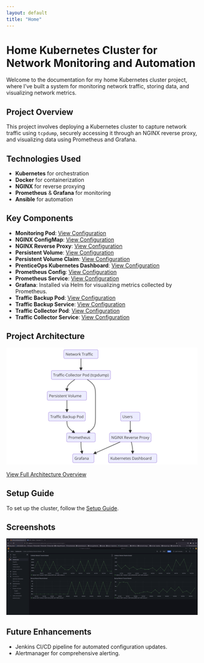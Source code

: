 ```yaml
---
layout: default
title: "Home"
---
```


# Home Kubernetes Cluster for Network Monitoring and Automation

Welcome to the documentation for my home Kubernetes cluster project, where I’ve built a system for monitoring network traffic, storing data, and visualizing network metrics.

## Project Overview
This project involves deploying a Kubernetes cluster to capture network traffic using `tcpdump`, securely accessing it through an NGINX reverse proxy, and visualizing data using Prometheus and Grafana.

## Technologies Used
- **Kubernetes** for orchestration
- **Docker** for containerization
- **NGINX** for reverse proxying
- **Prometheus** & **Grafana** for monitoring
- **Ansible** for automation

## Key Components
- **Monitoring Pod**: [View Configuration](/yml-pages/monitoring-pod.html)
- **NGINX ConfigMap**: [View Configuration](/yml-pages/nginx-configmap.html)
- **NGINX Reverse Proxy**: [View Configuration](/yml-pages/nginx-reverse-proxy.html)
- **Persistent Volume**: [View Configuration](/yml-pages/persistent-volume.html)
- **Persistent Volume Claim**: [View Configuration](/yml-pages/persistent-volume-claim.html)
- **PrenticeOps Kubernetes Dashboard**: [View Configuration](/yml-pages/kubernetes-dash.html)
- **Prometheus Config**: [View Configuration](/yml-pages/prometheus-config.html)
- **Prometheus Service**: [View Configuration](/yml-pages/prometheus-service.html)
- **Grafana**: Installed via Helm for visualizing metrics collected by Prometheus.
- **Traffic Backup Pod**: [View Configuration](/yml-pages/traffic-backup.html)
- **Traffic Backup Service**: [View Configuration](/yml-pages/traffic-backup-service.html)
- **Traffic Collector Pod**: [View Configuration](/yml-pages/traffic-collector.html)
- **Traffic Collector Service**: [View Configuration](/yml-pages/traffic-collector-service.html)

## Project Architecture
![Project Architecture](./images/diagram.png)

[View Full Architecture Overview](architecture.html)

## Setup Guide
To set up the cluster, follow the [Setup Guide](./setup.html).

## Screenshots
![Grafana Dashboard](./images/grafana-dashboard.png)

## Future Enhancements
- Jenkins CI/CD pipeline for automated configuration updates.
- Alertmanager for comprehensive alerting.
